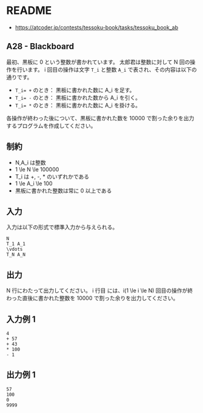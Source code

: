# README
- <https://atcoder.jp/contests/tessoku-book/tasks/tessoku_book_ab>
## A28 - Blackboard 
最初、黒板に 0 という整数が書かれています。
太郎君は整数に対して N 回の操作を行います。
i 回目の操作は文字 `T_i` と整数 `A_i` で表され、その内容は以下の通りです。

* `T_i= +` のとき： 黒板に書かれた数に A_i を足す。
* `T_i= -` のとき： 黒板に書かれた数から A_i を引く。
* `T_i= *` のとき： 黒板に書かれた数に A_i を掛ける。

各操作が終わった後について、黒板に書かれた数を 10000 で割った余りを出力するプログラムを作成してください。
## 制約
* N,A_i は整数
* 1 \le N \le 100000
* T_i は +, -, * のいずれかである
* 1 \le A_i \le 100
* 黒板に書かれた整数は常に 0 以上である
## 入力
入力は以下の形式で標準入力から与えられる。

```
N
T_1 A_1
\vdots
T_N A_N
```
## 出力
N 行にわたって出力してください。
i 行目 には、i(1 \le i \le N) 回目の操作が終わった直後に書かれた整数を 10000 で割った余りを出力してください。
## 入力例 1
```
4
+ 57
+ 43
* 100
- 1
```
## 出力例 1
```
57
100
0
9999
```
